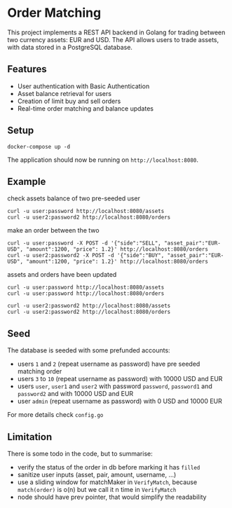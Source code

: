 # Order Matching

This project implements a REST API backend in Golang for trading between two currency assets: EUR and USD. 
The API allows users to trade assets, with data stored in a PostgreSQL database.

## Features

- User authentication with Basic Authentication
- Asset balance retrieval for users
- Creation of limit buy and sell orders
- Real-time order matching and balance updates

## Setup

```
docker-compose up -d
 ```

The application should now be running on `http://localhost:8080`.

## Example

check assets balance of two pre-seeded user
```
curl -u user:password http://localhost:8080/assets
curl -u user2:password2 http://localhost:8080/orders
```

make an order between the two
```
curl -u user:password -X POST -d '{"side":"SELL", "asset_pair":"EUR-USD", "amount":1200, "price": 1.2}' http://localhost:8080/orders
curl -u user2:password2 -X POST -d '{"side":"BUY", "asset_pair":"EUR-USD", "amount":1200, "price": 1.2}' http://localhost:8080/orders
```

assets and orders have been updated
```
curl -u user:password http://localhost:8080/assets
curl -u user:password http://localhost:8080/orders

curl -u user2:password2 http://localhost:8080/assets
curl -u user2:password2 http://localhost:8080/orders
```

## Seed

The database is seeded with some prefunded accounts:
- users `1` and `2` (repeat username as password) have pre seeded matching order 
- users `3` to `10` (repeat username as password) with 10000 USD and EUR
- users `user`, `user1` and `user2` with password `password`, `password1` and `password2` and with 10000 USD and EUR
- user `admin` (repeat username as password) with 0 USD and 10000 EUR

For more details check `config.go`

## Limitation
There is some todo in the code, but to summarise:
- verify the status of the order in db before marking it has `filled`
- sanitize user inputs (asset, pair, amount, username, ...) 
- use a sliding window for matchMaker in `VerifyMatch`, because `match(order)` is o(n) but we call it n time in `VerifyMatch` 
- node should have prev pointer, that would simplify the readability
